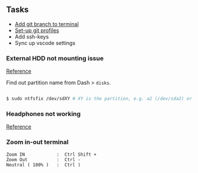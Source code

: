 ## Tasks 
- [Add git branch to terminal](https://dev.to/sonyarianto/how-to-add-git-branch-name-to-shell-prompt-in-ubuntu-1gdj)
- [Set-up git profiles](https://dev.to/sohammondal/how-to-setup-2-separate-git-profiles-on-a-single-device-5b95)
- Add ssh-keys
- Sync up vscode settings

### External HDD not mounting issue

[Reference](https://askubuntu.com/questions/145902/unable-to-mount-windows-ntfs-filesystem-due-to-hibernation)

Find out partition name from Dash > `disks`.

```bash

$ sudo ntfsfix /dev/sdXY # XY is the partition, e.g. a2 (/dev/sda2) or b1 (/dev/sdb1)

```

### Headphones not working

[Reference](https://askubuntu.com/questions/914608/ubuntu-16-04-headphones-are-not-working)

### Zoom in-out terminal

```text
Zoom IN            :  Ctrl Shift +  
Zoom Out           :  Ctrl - 
Neutral ( 100% )   :  Ctrl ) 
```